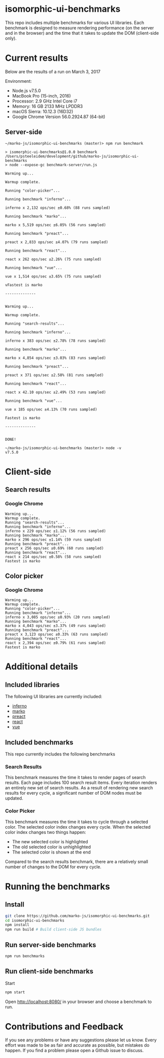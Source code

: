 isomorphic-ui-benchmarks
========================================

This repo includes multiple benchmarks for various UI libraries. Each benchmark is designed to measure rendering performance (on the server and in the browser) and the time that it takes to update the DOM (client-side only).

# Current results

Below are the results of a run on March 3, 2017

Environment:

- Node.js v7.5.0
- MacBook Pro (15-inch, 2016)
- Processor: 2.9 GHz Intel Core i7
- Memory: 16 GB 2133 MHz LPDDR3
- macOS Sierra: 10.12.3 (16D32)
- Google Chrome Version 56.0.2924.87 (64-bit)

## Server-side

```
~/marko-js/isomorphic-ui-benchmarks (master)> npm run benchmark

> isomorphic-ui-benchmarks@1.0.0 benchmark /Users/psteeleidem/development/github/marko-js/isomorphic-ui-benchmarks
> node --expose-gc benchmark-server/run.js

Warming up...

Warmup complete.

Running "color-picker"...

Running benchmark "inferno"...

inferno x 2,132 ops/sec ±0.68% (88 runs sampled)

Running benchmark "marko"...

marko x 5,519 ops/sec ±6.05% (56 runs sampled)

Running benchmark "preact"...

preact x 2,833 ops/sec ±4.07% (79 runs sampled)

Running benchmark "react"...

react x 262 ops/sec ±2.26% (75 runs sampled)

Running benchmark "vue"...

vue x 1,514 ops/sec ±3.65% (75 runs sampled)

vFastest is marko

--------------


Warming up...

Warmup complete.

Running "search-results"...

Running benchmark "inferno"...

inferno x 383 ops/sec ±2.78% (78 runs sampled)

Running benchmark "marko"...

marko x 4,854 ops/sec ±3.03% (83 runs sampled)

Running benchmark "preact"...

preact x 371 ops/sec ±2.58% (81 runs sampled)

Running benchmark "react"...

react x 42.10 ops/sec ±2.49% (53 runs sampled)

Running benchmark "vue"...

vue x 185 ops/sec ±4.13% (70 runs sampled)

Fastest is marko

--------------


DONE!

~/marko-js/isomorphic-ui-benchmarks (master)> node -v
v7.5.0
```

# Client-side

## Search results

### Google Chrome

```
Warming up...
Warmup complete.
Running "search-results"...
Running benchmark "inferno"...
inferno x 229 ops/sec ±1.12% (56 runs sampled)
Running benchmark "marko"...
marko x 296 ops/sec ±1.14% (59 runs sampled)
Running benchmark "preact"...
preact x 256 ops/sec ±0.69% (60 runs sampled)
Running benchmark "react"...
react x 214 ops/sec ±0.58% (58 runs sampled)
Fastest is marko
```

## Color picker

### Google Chrome

```
Warming up...
Warmup complete.
Running "color-picker"...
Running benchmark "inferno"...
inferno x 3,085 ops/sec ±0.93% (20 runs sampled)
Running benchmark "marko"...
marko x 4,043 ops/sec ±3.37% (49 runs sampled)
Running benchmark "preact"...
preact x 3,123 ops/sec ±0.33% (63 runs sampled)
Running benchmark "react"...
react x 2,394 ops/sec ±0.79% (61 runs sampled)
Fastest is marko
```
# Additional details

## Included libraries

The following UI libraries are currently included:

- [inferno](https://github.com/infernojs/inferno)
- [marko](https://github.com/marko-js/marko)
- [preact](https://github.com/developit/preact)
- [react](https://github.com/facebook/react)
- [vue](https://github.com/vuejs/vue)

## Included benchmarks

This repo currently includes the following benchmarks

### Search Results

This benchmark measures the time it takes to render pages of search results. Each page includes 100 search result items. Every iteration renders an entirely new set of search results. As a result of rendering new search results for every cycle, a significant number of DOM nodes must be updated.

### Color Picker

This benchmark measures the time it takes to cycle through a selected color. The selected color index changes every cycle. When the selected color index changes two things happen:

- The new selected color is highlighted
- The old selected color is unhighlighted
- The selected color is shown at the end

Compared to the search results benchmark, there are a relatively small number of changes to the DOM for every cycle.

# Running the benchmarks

## Install

```bash
git clone https://github.com/marko-js/isomorphic-ui-benchmarks.git
cd isomorphic-ui-benchmarks
npm install
npm run build # Build client-side JS bundles
```

## Run server-side benchmarks

```bash
npm run benchmarks
```

## Run client-side benchmarks

Start

```bash
npm start
```

Open [http://localhost:8080/](http://localhost:8080/) in your browser and choose a benchmark to run.

# Contributions and Feedback

If you see any problems or have any suggestions please let us know. Every effort was made to be as fair and accurate as possible, but mistakes do happen. If you find a problem please open a Github issue to discuss.
